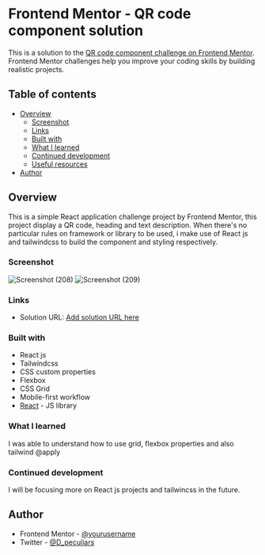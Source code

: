 # Frontend Mentor - QR code component solution

This is a solution to the [QR code component challenge on Frontend Mentor](https://www.frontendmentor.io/challenges/qr-code-component-iux_sIO_H). Frontend Mentor challenges help you improve your coding skills by building realistic projects. 

## Table of contents

- [Overview](#overview)
  - [Screenshot](#screenshot)
  - [Links](#links)
  - [Built with](#built-with)
  - [What I learned](#what-i-learned)
  - [Continued development](#continued-development)
  - [Useful resources](#useful-resources)
- [Author](#author)

## Overview
This is a simple React application challenge project by Frontend Mentor, this project display a QR code, heading and text description. 
When there's no particular rules on framework or library to be used, i make use of React js and tailwindcss to build the component and styling respectively.
### Screenshot

![Screenshot (208)](https://github.com/Peculiars/qr-code/assets/103338367/6728bdd3-0256-4fbd-9e03-f431d096ddb1)
![Screenshot (209)](https://github.com/Peculiars/qr-code/assets/103338367/dbac24a5-9ffa-43e8-97eb-7198a3a47243)



### Links

- Solution URL: [Add solution URL here](https://your-solution-url.com)

### Built with

- React js
- Tailwindcss
- CSS custom properties
- Flexbox
- CSS Grid
- Mobile-first workflow
- [React](https://reactjs.org/) - JS library


### What I learned

I was able to understand how to use grid, flexbox properties and also tailwind @apply


### Continued development

I will be focusing more on React js projects and tailwincss in the future.

## Author
- Frontend Mentor - [@yourusername](https://www.frontendmentor.io/profile/Peculiars)
- Twitter - [@D_peculiars](https://www.twitter.com/D_peculiars)

